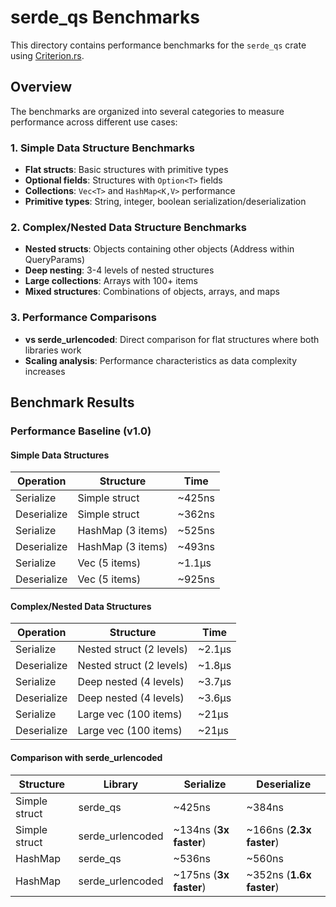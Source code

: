 # serde_qs Benchmarks

This directory contains performance benchmarks for the `serde_qs` crate using [Criterion.rs](https://github.com/bheisler/criterion.rs).

## Overview

The benchmarks are organized into several categories to measure performance across different use cases:

### 1. Simple Data Structure Benchmarks
- **Flat structs**: Basic structures with primitive types
- **Optional fields**: Structures with `Option<T>` fields  
- **Collections**: `Vec<T>` and `HashMap<K,V>` performance
- **Primitive types**: String, integer, boolean serialization/deserialization

### 2. Complex/Nested Data Structure Benchmarks
- **Nested structs**: Objects containing other objects (Address within QueryParams)
- **Deep nesting**: 3-4 levels of nested structures
- **Large collections**: Arrays with 100+ items
- **Mixed structures**: Combinations of objects, arrays, and maps

### 3. Performance Comparisons
- **vs serde_urlencoded**: Direct comparison for flat structures where both libraries work
- **Scaling analysis**: Performance characteristics as data complexity increases


## Benchmark Results

### Performance Baseline (v1.0)

#### Simple Data Structures
| Operation | Structure | Time |
|-----------|-----------|------|
| Serialize | Simple struct | ~425ns |
| Deserialize | Simple struct | ~362ns |
| Serialize | HashMap (3 items) | ~525ns |
| Deserialize | HashMap (3 items) | ~493ns |
| Serialize | Vec (5 items) | ~1.1μs |
| Deserialize | Vec (5 items) | ~925ns |

#### Complex/Nested Data Structures
| Operation | Structure | Time |
|-----------|-----------|------|
| Serialize | Nested struct (2 levels) | ~2.1μs |
| Deserialize | Nested struct (2 levels) | ~1.8μs |
| Serialize | Deep nested (4 levels) | ~3.7μs |
| Deserialize | Deep nested (4 levels) | ~3.6μs |
| Serialize | Large vec (100 items) | ~21μs |
| Deserialize | Large vec (100 items) | ~21μs |

#### Comparison with serde_urlencoded
| Structure | Library | Serialize | Deserialize |
|-----------|---------|-----------|-------------|
| Simple struct | serde_qs | ~425ns | ~384ns |
| Simple struct | serde_urlencoded | ~134ns (**3x faster**) | ~166ns (**2.3x faster**) |
| HashMap | serde_qs | ~536ns | ~560ns |
| HashMap | serde_urlencoded | ~175ns (**3x faster**) | ~352ns (**1.6x faster**) |
